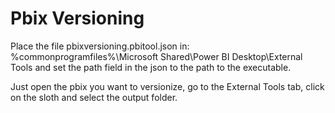 # Pbix Versioning


Place the file pbixversioning.pbitool.json in:
	%commonprogramfiles%\Microsoft Shared\Power BI Desktop\External Tools
and set the path field in the json to the path to the executable.

Just open the pbix you want to versionize, go to the External Tools tab, click on the sloth and select the output folder.